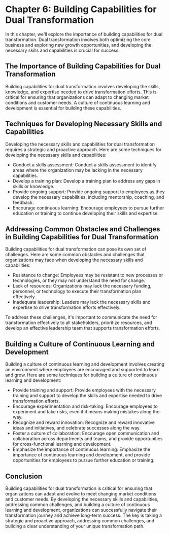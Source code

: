 Chapter 6: Building Capabilities for Dual Transformation
========================================================

In this chapter, we'll explore the importance of building capabilities for dual transformation. Dual transformation involves both optimizing the core business and exploring new growth opportunities, and developing the necessary skills and capabilities is crucial for success.

The Importance of Building Capabilities for Dual Transformation
---------------------------------------------------------------

Building capabilities for dual transformation involves developing the skills, knowledge, and expertise needed to drive transformation efforts. This is critical for ensuring that organizations can adapt to changing market conditions and customer needs. A culture of continuous learning and development is essential for building these capabilities.

Techniques for Developing Necessary Skills and Capabilities
-----------------------------------------------------------

Developing the necessary skills and capabilities for dual transformation requires a strategic and proactive approach. Here are some techniques for developing the necessary skills and capabilities:

* Conduct a skills assessment: Conduct a skills assessment to identify areas where the organization may be lacking in the necessary capabilities.
* Develop a training plan: Develop a training plan to address any gaps in skills or knowledge.
* Provide ongoing support: Provide ongoing support to employees as they develop the necessary capabilities, including mentorship, coaching, and feedback.
* Encourage continuous learning: Encourage employees to pursue further education or training to continue developing their skills and expertise.

Addressing Common Obstacles and Challenges in Building Capabilities for Dual Transformation
-------------------------------------------------------------------------------------------

Building capabilities for dual transformation can pose its own set of challenges. Here are some common obstacles and challenges that organizations may face when developing the necessary skills and capabilities:

* Resistance to change: Employees may be resistant to new processes or technologies, or they may not understand the need for change.
* Lack of resources: Organizations may lack the necessary funding, personnel, or technology to execute their transformation plan effectively.
* Inadequate leadership: Leaders may lack the necessary skills and expertise to drive transformation efforts effectively.

To address these challenges, it's important to communicate the need for transformation effectively to all stakeholders, prioritize resources, and develop an effective leadership team that supports transformation efforts.

Building a Culture of Continuous Learning and Development
---------------------------------------------------------

Building a culture of continuous learning and development involves creating an environment where employees are encouraged and supported to learn and grow. Here are some techniques for building a culture of continuous learning and development:

* Provide training and support: Provide employees with the necessary training and support to develop the skills and expertise needed to drive transformation efforts.
* Encourage experimentation and risk-taking: Encourage employees to experiment and take risks, even if it means making mistakes along the way.
* Recognize and reward innovation: Recognize and reward innovative ideas and initiatives, and celebrate successes along the way.
* Foster a culture of collaboration: Encourage open communication and collaboration across departments and teams, and provide opportunities for cross-functional learning and development.
* Emphasize the importance of continuous learning: Emphasize the importance of continuous learning and development, and provide opportunities for employees to pursue further education or training.

Conclusion
----------

Building capabilities for dual transformation is critical for ensuring that organizations can adapt and evolve to meet changing market conditions and customer needs. By developing the necessary skills and capabilities, addressing common challenges, and building a culture of continuous learning and development, organizations can successfully navigate their transformation journey and achieve long-term success. The key is taking a strategic and proactive approach, addressing common challenges, and building a clear understanding of your unique transformation path.
